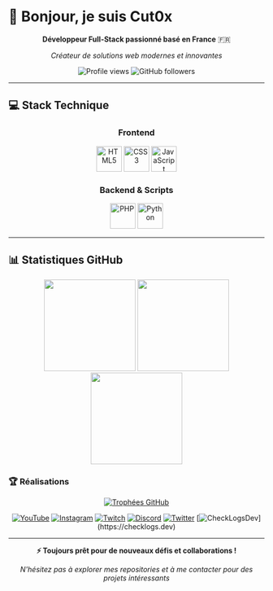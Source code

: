 # 👋 Bonjour, je suis Cut0x

<div align="center">
  
**Développeur Full-Stack passionné basé en France** 🇫🇷

*Créateur de solutions web modernes et innovantes*

<p>
  <img src="https://komarev.com/ghpvc/?username=Cut0x&label=Profile%20views&color=0891b2&style=flat-square" alt="Profile views" />
  <img src="https://img.shields.io/github/followers/Cut0x?label=Followers&style=flat-square&color=0891b2" alt="GitHub followers" />
</p>

</div>

---

## 💻 Stack Technique

<div align="center">

### Frontend
<img src="https://cdn.jsdelivr.net/gh/devicons/devicon/icons/html5/html5-original.svg" height="50" alt="HTML5" />
<img src="https://cdn.jsdelivr.net/gh/devicons/devicon/icons/css3/css3-original.svg" height="50" alt="CSS3" />
<img src="https://cdn.jsdelivr.net/gh/devicons/devicon/icons/javascript/javascript-original.svg" height="50" alt="JavaScript" />

### Backend & Scripts
<img src="https://cdn.jsdelivr.net/gh/devicons/devicon/icons/php/php-original.svg" height="50" alt="PHP" />
<img src="https://cdn.jsdelivr.net/gh/devicons/devicon/icons/python/python-original.svg" height="50" alt="Python" />

</div>

---

## 📊 Statistiques GitHub

<div align="center">
  <img src="https://github-readme-stats.vercel.app/api?username=Cut0x&show_icons=true&theme=transparent&hide_border=true&title_color=0891b2&icon_color=0891b2&text_color=333" height="180" />
  <img src="https://github-readme-stats.vercel.app/api/top-langs/?username=Cut0x&layout=compact&theme=transparent&hide_border=true&title_color=0891b2&text_color=333" height="180" />
</div>

<div align="center">
  <img src="https://github-readme-streak-stats.herokuapp.com/?user=Cut0x&theme=transparent&hide_border=true&stroke=0891b2&ring=0891b2&fire=0891b2&currStreakLabel=333" height="180" />
</div>

### 🏆 Réalisations
<div align="center">
  <a href="https://github.com/ryo-ma/github-profile-trophy">
    <img src="https://github-profile-trophy.vercel.app/?username=Cut0x&theme=flat&column=4&margin-w=15&margin-h=15&no-bg=true&title=Stars,Followers,Commits,PullRequest" alt="Trophées GitHub" />
  </a>
</div>

<div align="center">
  
[![YouTube](https://img.shields.io/badge/YouTube-FF0000?style=for-the-badge&logo=youtube&logoColor=white)](https://youtube.com/@cut0x)
[![Instagram](https://img.shields.io/badge/Instagram-E4405F?style=for-the-badge&logo=instagram&logoColor=white)](https://instagram.com/valloic_)
[![Twitch](https://img.shields.io/badge/Twitch-9146FF?style=for-the-badge&logo=twitch&logoColor=white)](https://twitch.tv/cut0x)
[![Discord](https://img.shields.io/badge/Discord-5865F2?style=for-the-badge&logo=discord&logoColor=white)](https://discord.gg/26HvypuvxR)
[![Twitter](https://img.shields.io/badge/Twitter-1DA1F2?style=for-the-badge&logo=twitter&logoColor=white)](https://twitter.com/cut0x_)
[![CheckLogsDev]([https://img.shields.io/badge/Twitter-1DA1F2?style=for-the-badge&logo=twitter&logoColor=white](https://cdn.discordapp.com/attachments/1186007303128895549/1418086921288024284/676f436f6c6f723d7768697465.png?ex=68ccd7dc&is=68cb865c&hm=39e9800d2c5239a149b6137cd7e9d52ef41d9cbd4dfd67eb70b9e38ed9ff057a&))](https://checklogs.dev)

</div>

---

<div align="center">

**⚡ Toujours prêt pour de nouveaux défis et collaborations !**

*N'hésitez pas à explorer mes repositories et à me contacter pour des projets intéressants*

</div>
